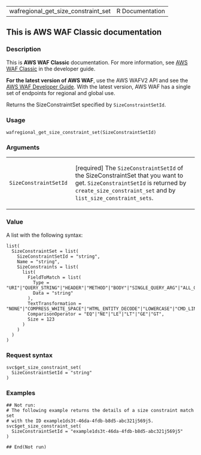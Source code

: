<table style="width: 100%;">
<tbody>
<tr class="odd">
<td>wafregional_get_size_constraint_set</td>
<td style="text-align: right;">R Documentation</td>
</tr>
</tbody>
</table>

## This is AWS WAF Classic documentation

### Description

This is **AWS WAF Classic** documentation. For more information, see
[AWS WAF
Classic](https://docs.aws.amazon.com/waf/latest/developerguide/classic-waf-chapter.html)
in the developer guide.

**For the latest version of AWS WAF**, use the AWS WAFV2 API and see the
[AWS WAF Developer
Guide](https://docs.aws.amazon.com/waf/latest/developerguide/waf-chapter.html).
With the latest version, AWS WAF has a single set of endpoints for
regional and global use.

Returns the SizeConstraintSet specified by `SizeConstraintSetId`.

### Usage

    wafregional_get_size_constraint_set(SizeConstraintSetId)

### Arguments

<table>
<colgroup>
<col style="width: 35%" />
<col style="width: 65%" />
</colgroup>
<tbody>
<tr class="odd">
<td><code
id="wafregional_get_size_constraint_set_:_SizeConstraintSetId">SizeConstraintSetId</code></td>
<td><p>[required] The <code>SizeConstraintSetId</code> of the
SizeConstraintSet that you want to get. <code>SizeConstraintSetId</code>
is returned by <code>create_size_constraint_set</code> and by
<code>list_size_constraint_sets</code>.</p></td>
</tr>
</tbody>
</table>

### Value

A list with the following syntax:

    list(
      SizeConstraintSet = list(
        SizeConstraintSetId = "string",
        Name = "string",
        SizeConstraints = list(
          list(
            FieldToMatch = list(
              Type = "URI"|"QUERY_STRING"|"HEADER"|"METHOD"|"BODY"|"SINGLE_QUERY_ARG"|"ALL_QUERY_ARGS",
              Data = "string"
            ),
            TextTransformation = "NONE"|"COMPRESS_WHITE_SPACE"|"HTML_ENTITY_DECODE"|"LOWERCASE"|"CMD_LINE"|"URL_DECODE",
            ComparisonOperator = "EQ"|"NE"|"LE"|"LT"|"GE"|"GT",
            Size = 123
          )
        )
      )
    )

### Request syntax

    svc$get_size_constraint_set(
      SizeConstraintSetId = "string"
    )

### Examples

    ## Not run: 
    # The following example returns the details of a size constraint match set
    # with the ID example1ds3t-46da-4fdb-b8d5-abc321j569j5.
    svc$get_size_constraint_set(
      SizeConstraintSetId = "example1ds3t-46da-4fdb-b8d5-abc321j569j5"
    )

    ## End(Not run)
